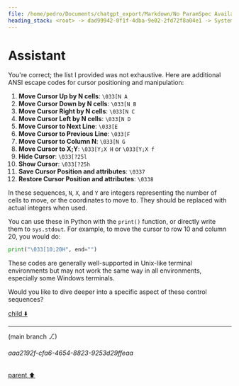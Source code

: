 ```yaml
---
file: /home/pedro/Documents/chatgpt_export/Markdown/No ParamSpec Available.md
heading_stack: <root> -> dad99942-0f1f-4dba-9e02-2fd72f8a04e1 -> System -> 958b6e43-778f-4c79-88fc-d066a7cf90df -> System -> aaa2e994-c802-4cf3-842c-5533a1176f22 -> User -> 9f0c2854-2b94-4ff5-a675-13553ec0e0e8 -> Assistant -> 6c19a463-bae2-4a48-bdbc-85cc7cfd53bb -> Tool -> eb2cd2fb-58e5-459e-96e0-722fcd9c674f -> Assistant -> aaa292bc-ed3a-48ba-9c8e-2e8e7547b2ae -> User -> 60c029bf-2cb5-4845-8273-0b3ed78b13e8 -> Assistant -> aaa2874c-c2c4-425a-b2bf-4aad055089c3 -> User -> 76ce0814-52dd-400c-993b-cb1ca0f29863 -> Assistant -> 2a2229e8-9fb6-44d6-a5f1-34d925bbed85 -> Tool -> c18f6738-9091-40ca-833c-3aaa0e193e60 -> Assistant -> 21c42781-065c-4772-9c46-ffb387433ec9 -> Assistant -> aaa23e56-62bb-4050-aa00-a7c28fd14827 -> User -> 1131b2ec-ad6f-4b0f-8c2a-a584eaa695ce -> Assistant -> CIELAB -> CIE XYZ -> aaa293fd-2f16-4ef2-b0a1-456259823b50 -> User -> 0a42b66d-b93f-4522-95b3-f61f3dc0e695 -> Assistant -> dea296ac-6ae7-487a-b8b5-2cae906092ec -> Tool -> 4952cf67-eb49-4fab-af41-0d1be8ca665a -> Assistant -> aaa279b8-4797-4641-8eee-4f489a4e4d5b -> User -> aaa24466-7c1e-45ee-8858-48fb25dec843 -> User -> d094c262-9c72-42d1-87c3-39801d1e77d2 -> Assistant -> aaa2a396-d91d-4a09-b45f-9dd21d41a9a0 -> User -> 646ed682-3b4e-4645-9cf1-ab9aedc228c1 -> Assistant -> Installation -> Code Example -> aaa2b416-822c-44b4-a516-96fd56660e7d -> User -> 58273d21-3231-4a63-ae06-71ac9d69e3d9 -> Assistant -> aaa27fcd-a5a0-4c7d-8755-43e5e968d2a8 -> User -> 1e09afaa-2d87-47ab-960e-bb1edb5d6913 -> Assistant
---
```

# Assistant

You're correct; the list I provided was not exhaustive. Here are additional ANSI escape codes for cursor positioning and manipulation:

1. **Move Cursor Up by N cells**: `\033[N A`
2. **Move Cursor Down by N cells**: `\033[N B`
3. **Move Cursor Right by N cells**: `\033[N C`
4. **Move Cursor Left by N cells**: `\033[N D`
5. **Move Cursor to Next Line**: `\033[E`
6. **Move Cursor to Previous Line**: `\033[F`
7. **Move Cursor to Column N**: `\033[N G`
8. **Move Cursor to X;Y**: `\033[Y;X H` or `\033[Y;X f`
9. **Hide Cursor**: `\033[?25l`
10. **Show Cursor**: `\033[?25h`
11. **Save Cursor Position and attributes**: `\0337`
12. **Restore Cursor Position and attributes**: `\0338`

In these sequences, `N`, `X`, and `Y` are integers representing the number of cells to move, or the coordinates to move to. They should be replaced with actual integers when used.

You can use these in Python with the `print()` function, or directly write them to `sys.stdout`. For example, to move the cursor to row 10 and column 20, you would do:

```python
print("\033[10;20H", end="")
```

These codes are generally well-supported in Unix-like terminal environments but may not work the same way in all environments, especially some Windows terminals.

Would you like to dive deeper into a specific aspect of these control sequences?

[child ⬇️](#aaa2192f-cfa6-4654-8823-9253d29ffeaa)

---

(main branch ⎇)
###### aaa2192f-cfa6-4654-8823-9253d29ffeaa
[parent ⬆️](#1e09afaa-2d87-47ab-960e-bb1edb5d6913)
